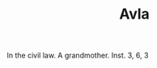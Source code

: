 ---
title: Avla
permalink: "/definitions/avla.html"
body: In the civil law. A grandmother. Inst. 3, 6, 3
published_at: '2018-07-07'
layout: post
---